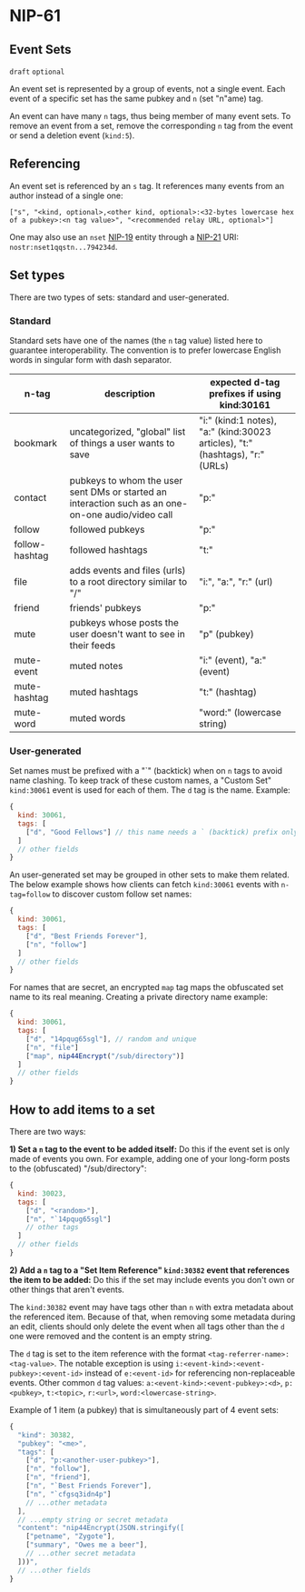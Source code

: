 NIP-61
======

Event Sets
----------

`draft` `optional`

An event set is represented by a group of events, not a single event.
Each event of a specific set has the same pubkey and `n` (set "n"ame) tag.

An event can have many `n` tags, thus being member of many event sets.
To remove an event from a set, remove the corresponding `n` tag from the event or
send a deletion event (`kind:5`).

## Referencing

An event set is referenced by an `s` tag. It
references many events from an author instead of a single one:

`["s", "<kind, optional>,<other kind, optional>:<32-bytes lowercase hex of a pubkey>:<n tag value>", "<recommended relay URL, optional>"]`

One may also use an `nset` [NIP-19](19.md) entity through a [NIP-21](21.md) URI: `nostr:nset1qqstn...794234d`.

## Set types

There are two types of sets: standard and user-generated.

### Standard

Standard sets have one of the names (the `n` tag value) listed here to guarantee interoperability.
The convention is to prefer lowercase English words in singular form with dash separator.

| n-tag | description | expected d-tag prefixes if using kind:30161 |
|-|-|-|
| bookmark | uncategorized, "global" list of things a user wants to save | "i:" (kind:1 notes), "a:" (kind:30023 articles), "t:" (hashtags), "r:" (URLs) |
| contact | pubkeys to whom the user sent DMs or started an interaction such as an one-on-one audio/video call | "p:" |
| follow | followed pubkeys | "p:" |
| follow-hashtag | followed hashtags | "t:" |
| file | adds events and files (urls) to a root directory similar to "/" | "i:", "a:", "r:" (url) |
| friend | friends' pubkeys | "p:" |
| mute | pubkeys whose posts the user doesn't want to see in their feeds | "p" (pubkey) |
| mute-event | muted notes | "i:" (event), "a:" (event) |
| mute-hashtag | muted hashtags | "t:" (hashtag) |
| mute-word | muted words | "word:" (lowercase string) |

### User-generated

Set names must be prefixed with a "\`" (backtick) when on `n` tags to avoid name clashing.
To keep track of these custom names, a "Custom Set" `kind:30061` event is used for each of them.
The `d` tag is the name. Example:

```js
{
  kind: 30061,
  tags: [
    ["d", "Good Fellows"] // this name needs a ` (backtick) prefix only when set to an "n" tag
  ]
  // other fields
}
```

An user-generated set may be grouped in other sets to make them related.
The below example shows how clients can fetch `kind:30061` events with `n-tag=follow`
to discover custom follow set names:

```js
{
  kind: 30061,
  tags: [
    ["d", "Best Friends Forever"],
    ["n", "follow"]
  ]
  // other fields
}
```

For names that are secret, an encrypted `map` tag maps the obfuscated set name to its real meaning.
Creating a private directory name example:

```js
{
  kind: 30061,
  tags: [
    ["d", "14pqug65sgl"], // random and unique
    ["n", "file"]
    ["map", nip44Encrypt("/sub/directory")]
  ]
  // other fields
}
```

## How to add items to a set

There are two ways:

**1) Set a `n` tag to the event to be added itself:** Do this if the event set is only made of
events you own. For example, adding one of your long-form posts to the (obfuscated) "/sub/directory":

```js
{
  kind: 30023,
  tags: [
    ["d", "<random>"],
    ["n", "`14pqug65sgl"]
    // other tags
  ]
  // other fields
}
```

**2) Add a `n` tag to a "Set Item Reference" `kind:30382` event that references the item to be added:**
Do this if the set may include events you don't own or other things that aren't events.

The `kind:30382` event may have tags other than `n` with extra metadata about the referenced item.
Because of that, when removing some metadata during an edit, clients should only delete the event when all tags other
than the `d` one were removed and the content is an empty string.

The `d` tag is set to the item reference with the format `<tag-referrer-name>:<tag-value>`. The notable exception
is using `i:<event-kind>:<event-pubkey>:<event-id>` instead of `e:<event-id>` for referencing non-replaceable events.
Other common `d` tag values: `a:<event-kind>:<event-pubkey>:<d>`, `p:<pubkey>`, `t:<topic>`, `r:<url>`, `word:<lowercase-string>`.

Example of 1 item (a pubkey) that is simultaneously part of 4 event sets:

```js
{
  "kind": 30382,
  "pubkey": "<me>",
  "tags": [
    ["d", "p:<another-user-pubkey>"],
    ["n", "follow"],
    ["n", "friend"],
    ["n", "`Best Friends Forever"],
    ["n", "`cfgsq3idn4p"]
    // ...other metadata
  ],
  // ...empty string or secret metadata
  "content": "nip44Encrypt(JSON.stringify([
    ["petname", "Zygote"],
    ["summary", "Owes me a beer"],
    // ...other secret metadata
  ]))",
  // ...other fields
}
```
